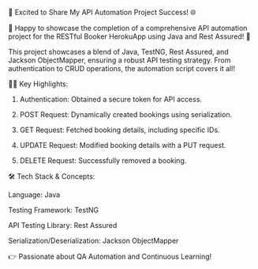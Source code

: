 🚀 Excited to Share My API Automation Project Success! 🌐

🎉 Happy to showcase the completion of a comprehensive API automation project for the RESTful Booker HerokuApp using Java and Rest Assured! 🚀

This project showcases a blend of Java, TestNG, Rest Assured, and Jackson ObjectMapper, ensuring a robust API testing strategy. From authentication to CRUD operations, the automation script covers it all!

👨‍💻 Key Highlights:

1. Authentication: Obtained a secure token for API access.

2. POST Request: Dynamically created bookings using serialization.

3. GET Request: Fetched booking details, including specific IDs.

4. UPDATE Request: Modified booking details with a PUT request.

5. DELETE Request: Successfully removed a booking.

🛠 Tech Stack & Concepts:

Language: Java

Testing Framework: TestNG

API Testing Library: Rest Assured

Serialization/Deserialization: Jackson ObjectMapper

👉 Passionate about QA Automation and Continuous Learning!
